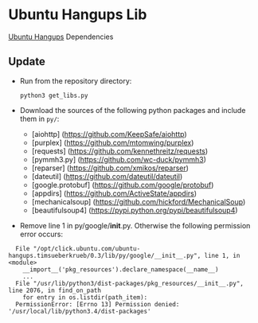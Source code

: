 # Ubuntu Hangups Lib
[Ubuntu Hangups](https://github.com/tim-sueberkrueb/ubuntu-hangups) Dependencies 

## Update

* Run from the repository directory:
  ```
  python3 get_libs.py
  ```
* Download the sources of the following python packages and include them in `py/`:
  * [aiohttp] (https://github.com/KeepSafe/aiohttp)
  * [purplex] (https://github.com/mtomwing/purplex)
  * [requests] (https://github.com/kennethreitz/requests)
  * [pymmh3.py] (https://github.com/wc-duck/pymmh3)
  * [reparser] (https://github.com/xmikos/reparser)
  * [dateutil] (https://github.com/dateutil/dateutil)
  * [google.protobuf] (https://github.com/google/protobuf)
  * [appdirs] (https://github.com/ActiveState/appdirs)
  * [mechanicalsoup] (https://github.com/hickford/MechanicalSoup)
  * [beautifulsoup4] (https://pypi.python.org/pypi/beautifulsoup4)

* Remove line 1 in py/google/__init__.py. Otherwise the following permission error occurs:
```
  File "/opt/click.ubuntu.com/ubuntu-hangups.timsueberkrueb/0.3/lib/py/google/__init__.py", line 1, in <module>
    __import__('pkg_resources').declare_namespace(__name__)
    ...
  File "/usr/lib/python3/dist-packages/pkg_resources/__init__.py", line 2076, in find_on_path
    for entry in os.listdir(path_item):
  PermissionError: [Errno 13] Permission denied: '/usr/local/lib/python3.4/dist-packages'
```
